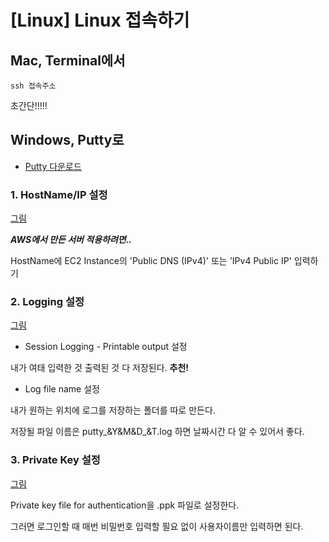 # [Linux] Linux 접속하기

## Mac, Terminal에서
```
ssh 접속주소
```
초간단!!!!!


## Windows, Putty로

- [Putty 다운로드](https://www.chiark.greenend.org.uk/~sgtatham/putty/latest.html)


### 1. HostName/IP 설정
[그림](../img/putty1.png)

**_AWS에서 만든 서버 적용하려면.._**

HostName에 EC2 Instance의 'Public DNS (IPv4)' 또는 'IPv4 Public IP' 입력하기


### 2. Logging 설정
[그림](../img/putty3.png)

- Session Logging - Printable output 설정

내가 여태 입력한 것 출력된 것 다 저장된다. **추천!**

- Log file name 설정

내가 원하는 위치에 로그를 저장하는 폴더를 따로 만든다.

저장될 파일 이름은 putty_&Y&M&D_&T.log 하면 날짜시간 다 알 수 있어서 좋다.


### 3. Private Key 설정
[그림](../img/putty2.png)

Private key file for authentication을 .ppk 파일로 설정한다.

그러면 로그인할 때 매번 비밀번호 입력할 필요 없이 사용자이름만 입력하면 된다.

